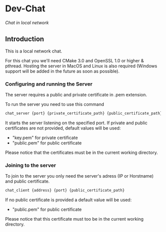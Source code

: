 # Dev-Chat
###### Chat in local network


## Introduction
This is a local network chat.

For this chat you we'll need CMake 3.0 and OpenSSL 1.0 or higher & pthread.
Hosting the server in MacOS and Linux is also required (Windows support will be added in the future as soon as possible).

### Configuring and running the Server
The server requires a public and private certificate in .pem extension.

To run the server you need to use this command
```bash
chat_server {port} {private_certificate_path} {public_certificate_path}
```
It starts the server listening on the specified port. If private and public certificates are not provided, default values will be used:

 - "key.pem" for private certificate
 - "public.pem" for public certificate


 Please notice that the certificates must be in the current working directory.


### Joining to the server
To join to the server you only need the server's adress (IP or Horstname) and public certificate.

```bash
chat_client {address} {port} {public_certificate_path}
```

If no public certificate is provided a default value will be used:
 - "public.pem" for public certificate

Please notice that this certificate must too be in the current working directory.
